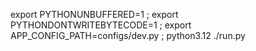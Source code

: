 export PYTHONUNBUFFERED=1 ; export PYTHONDONTWRITEBYTECODE=1 ; export APP_CONFIG_PATH=configs/dev.py ; python3.12 ./run.py
